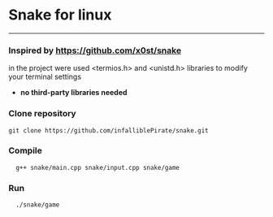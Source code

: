# Snake for linux

---
### Inspired by https://github.com/x0st/snake

in the project were used <termios.h> and 
<unistd.h> libraries to modify your terminal settings
*   **no third-party libraries needed** 

### Clone repository
```shell
git clone https://github.com/infalliblePirate/snake.git
```
### Compile
```shell
  g++ snake/main.cpp snake/input.cpp snake/game
```
### Run
```shell
  ./snake/game
```
